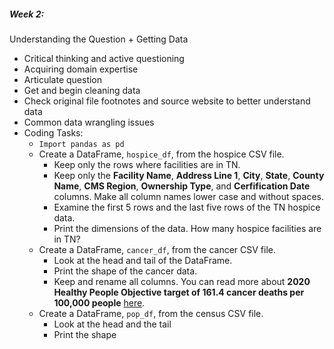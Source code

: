 ##### Week 2:
Understanding the Question + Getting Data  
- Critical thinking and active questioning  
- Acquiring domain expertise  
- Articulate question  
- Get and begin cleaning data  
- Check original file footnotes and source website to better understand data
- Common data wrangling issues    
- Coding Tasks:  
  * `Import pandas as pd`
  *  Create a DataFrame, `hospice_df`, from the hospice CSV file.   
      - Keep only the rows where facilities are in TN.  
      -  Keep only the **Facility Name**, **Address Line 1**, **City**, **State**, **County Name**, **CMS Region**, **Ownership Type**, and **Cerfification Date** columns. Make all column names lower case and without spaces.  
      - Examine the first 5 rows and the last five rows of the TN hospice data.  
     - Print the dimensions of the data. How many hospice facilities are in TN?
  * Create a DataFrame, `cancer_df`, from the cancer CSV file.  
      - Look at the head and tail of the DataFrame.  
      - Print the shape of the cancer data.  
      - Keep and rename all columns. You can read more about **2020 Healthy People Objective target of 161.4 cancer deaths per 100,000 people** [here](https://www.healthypeople.gov/).
  * Create a DataFrame, `pop_df`, from the census CSV file.  
      -  Look at the head and the tail  
      - Print the shape  